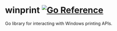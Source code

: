 winprint
[![Go Reference](https://pkg.go.dev/badge/github.com/gentlemanautomaton/winprint.svg)](https://pkg.go.dev/github.com/gentlemanautomaton/winprint)
====

Go library for interacting with Windows printing APIs.
